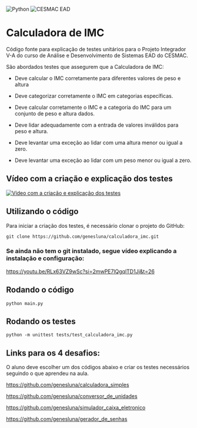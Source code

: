 ![Python](https://img.shields.io/badge/python-3670A0?style=for-the-badge&logo=python&logoColor=ffdd54) ![CESMAC EAD](https://res.cloudinary.com/dxylve8nt/image/upload/v1709508355/cesmac_ead_downloaded_logo_r7qz3z.jpg)

# Calculadora de IMC

Código fonte para explicação de testes unitários para o Projeto Integrador V-A do curso de Análise e Desenvolvimento de Sistemas EAD do CESMAC.

São abordados testes que assegurem que a Calculadora de IMC:

- Deve calcular o IMC corretamente para diferentes valores de peso e altura

- Deve categorizar corretamente o IMC em categorias específicas.

- Deve calcular corretamente o IMC e a categoria do IMC para um conjunto de peso e altura dados.

- Deve lidar adequadamente com a entrada de valores inválidos para peso e altura.

- Deve levantar uma exceção ao lidar com uma altura menor ou igual a zero.

- Deve levantar uma exceção ao lidar com um peso menor ou igual a zero.

## Vídeo com a criação e explicação dos testes

[![Vídeo com a criação e explicação dos testes](https://img.youtube.com/vi/j1jVH6RsAZc/maxresdefault.jpg)](https://www.youtube.com/watch?v=j1jVH6RsAZc)

## Utilizando o código

Para iniciar a criação dos testes, é necessário clonar o projeto do GitHub:

```shell
git clone https://github.com/genesluna/calculadora_imc.git
```

### Se ainda não tem o git instalado, segue vídeo explicando a instalação e configuração:

https://youtu.be/RLx63VZ9wSc?si=2mwPE7lQgqlTD1Jj&t=26

## Rodando o código

```shell
python main.py
```

## Rodando os testes

```shell
python -m unittest tests/test_calculadora_imc.py
```

## Links para os 4 desafios:

O aluno deve escolher um dos códigos abaixo e criar os testes necessários seguindo o que aprendeu na aula.

https://github.com/genesluna/calculadora_simples

https://github.com/genesluna/conversor_de_unidades

https://github.com/genesluna/simulador_caixa_eletronico

https://github.com/genesluna/gerador_de_senhas

